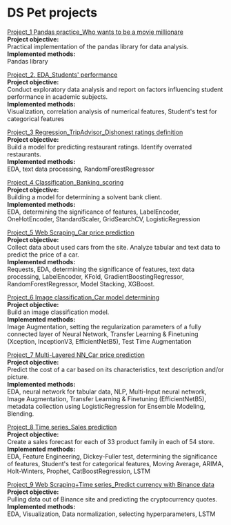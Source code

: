 # DS Pet projects

                            
[Project_1 Pandas practice_Who wants to be a movie millionare](https://github.com/NailyaKhus/Data-Science-Pet-Progects/tree/master/Project_1%20Pandas%20practice_Who%20wants%20to%20be%20a%20movie%20millionare)              
**Project objective:**                              
Practical implementation of the pandas library for data analysis.                 
**Implemented methods:**                        
Pandas library                             

                               
[Project_2. EDA_Students' performance](https://github.com/NailyaKhus/Data-Science-Pet-Progects/tree/master/Project_2%20EDA%20-%20Students'%20performance)             
**Project objective:**                              
Conduct exploratory data analysis and report on factors influencing student performance in academic subjects.               
**Implemented methods:**                              
Visualization, correlation analysis of numerical features, Student's test for categorical features                                                     
                                                            
[Project_3 Regression_TripAdvisor_Dishonest ratings definition](https://github.com/NailyaKhus/Data-Science-Pet-Progects/tree/master/Project_3%20Regression_TripAdvisor_Dishonest%20ratings%20definition)             
**Project objective:**                              
Build a model for predicting restaurant ratings. Identify overrated restaurants.                                        
**Implemented methods:**                                    
EDA, text data processing, RandomForestRegressor                                

                              
[Project_4 Classification_Banking_scoring](https://github.com/NailyaKhus/Data-Science-Pet-Progects/tree/master/Project_4%20Classification_Banking_scoring)              
**Project objective:**                              
Building a model for determining a solvent bank client.                                        
**Implemented methods:**                                                         
EDA, determining the significance of features, LabelEncoder, OneHotEncoder, StandardScaler, GridSearchCV, LogisticRegression                          

                                      
[Project_5 Web Scraping_Сar price prediction](https://github.com/NailyaKhus/Data-Science-Pet-Progects/tree/master/Project_5%20Web%20Scraping_%D0%A1ar%20price%20prediction)              
**Project objective:**                              
Collect data about used cars from the site. Analyze tabular and text data to predict the price of a car.                   
**Implemented methods:**                     
Requests, EDA, determining the significance of features, text data processing, LabelEncoder, KFold, GradientBoostingRegressor, RandomForestRegressor, Model Stacking, XGBoost.                                
                                   

[Project_6 Image classification_Car model determining](https://github.com/NailyaKhus/Data-Science-Pet-Progects/tree/master/Project_6%20Image%20classification_Car%20model%20determining)              
**Project objective:**                              
Build an image classification model.                 
**Implemented methods:**                     
Image Augmentation, setting the regularization parameters of a fully connected layer of Neural Network, Transfer Learning & Finetuning (Xception, InceptionV3, EfficientNetB5), Test Time Augmentation                                 
                                   
[Project_7 Multi-Layered NN_Car price prediction](https://github.com/NailyaKhus/Data-Science-Pet-Progects/tree/master/Project_7%20Multi-Layered%20NN_Car%20price%20prediction)              
**Project objective:**                              
Predict the cost of a car based on its characteristics, text description and/or picture.                 
**Implemented methods:**                     
EDA, neural network for tabular data, NLP, Multi-Input neural network, Image Augmentation, Transfer Learning & Finetuning (EfficientNetB5), metadata collection using LogisticRegression for Ensemble Modeling, Blending.
                                    
                                   
[Project_8 Time series_Sales prediction](https://github.com/NailyaKhus/Data-Science-Pet-Progects/tree/master/Project_8%20Time%20series_Sales%20prediction)              
**Project objective:**                              
Create a sales forecast for each of 33 product family in each of 54 store.                 
**Implemented methods:**                     
EDA, Feature Engineering, Dickey-Fuller test, determining the significance of features, Student's test for categorical features, Moving Average, ARIMA, Holt-Winters, Prophet, CatBoostRegression, LSTM                                 


[Project_9 Web Scraping+Time series_Predict currency with Binance data](https://github.com/NailyaKhus/Data-Science-Pet-Progects/tree/master/Project_9%20Web%20Scraping%2BTime%20series_Predict%20currency%20with%20Binance%20data)              
**Project objective:**                              
Pulling data out of Binance site and predicting the cryptocurrency quotes.                 
**Implemented methods:**                     
EDA, Visualization, Data normalization, selecting hyperparameters, LSTM                                       
                                
                                   
                                                                                                                                                                             
